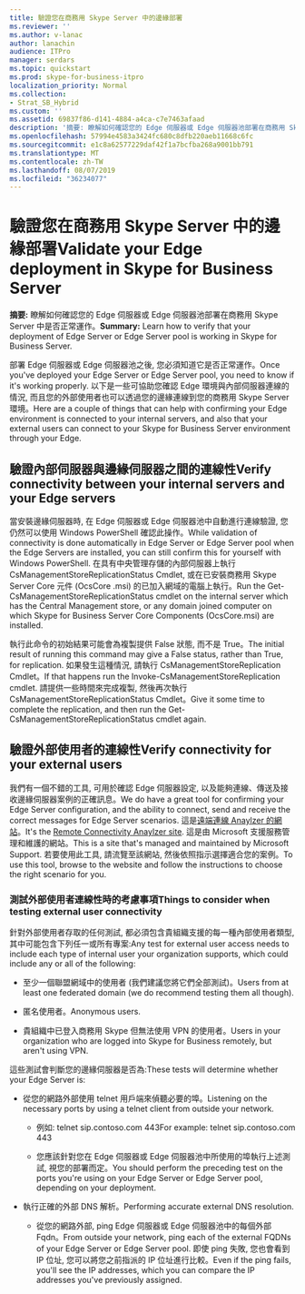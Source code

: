 ```yaml
---
title: 驗證您在商務用 Skype Server 中的邊緣部署
ms.reviewer: ''
ms.author: v-lanac
author: lanachin
audience: ITPro
manager: serdars
ms.topic: quickstart
ms.prod: skype-for-business-itpro
localization_priority: Normal
ms.collection:
- Strat_SB_Hybrid
ms.custom: ''
ms.assetid: 69837f86-d141-4884-a4ca-c7e7463afaad
description: '摘要: 瞭解如何確認您的 Edge 伺服器或 Edge 伺服器池部署在商務用 Skype Server 中是否正常運作。'
ms.openlocfilehash: 57994e4583a3424fc680c8dfb220aeb11668c6fc
ms.sourcegitcommit: e1c8a62577229daf42f1a7bcfba268a9001bb791
ms.translationtype: MT
ms.contentlocale: zh-TW
ms.lasthandoff: 08/07/2019
ms.locfileid: "36234077"
---
```

# <a name="validate-your-edge-deployment-in-skype-for-business-server"></a><span data-ttu-id="d6b42-103">驗證您在商務用 Skype Server 中的邊緣部署</span><span class="sxs-lookup"><span data-stu-id="d6b42-103">Validate your Edge deployment in Skype for Business Server</span></span>
 
<span data-ttu-id="d6b42-104">**摘要:** 瞭解如何確認您的 Edge 伺服器或 Edge 伺服器池部署在商務用 Skype Server 中是否正常運作。</span><span class="sxs-lookup"><span data-stu-id="d6b42-104">**Summary:** Learn how to verify that your deployment of Edge Server or Edge Server pool is working in Skype for Business Server.</span></span>
  
<span data-ttu-id="d6b42-105">部署 Edge 伺服器或 Edge 伺服器池之後, 您必須知道它是否正常運作。</span><span class="sxs-lookup"><span data-stu-id="d6b42-105">Once you've deployed your Edge Server or Edge Server pool, you need to know if it's working properly.</span></span> <span data-ttu-id="d6b42-106">以下是一些可協助您確認 Edge 環境與內部伺服器連線的情況, 而且您的外部使用者也可以透過您的邊緣連線到您的商務用 Skype Server 環境。</span><span class="sxs-lookup"><span data-stu-id="d6b42-106">Here are a couple of things that can help with confirming your Edge environment is connected to your internal servers, and also that your external users can connect to your Skype for Business Server environment through your Edge.</span></span>
  
## <a name="verify-connectivity-between-your-internal-servers-and-your-edge-servers"></a><span data-ttu-id="d6b42-107">驗證內部伺服器與邊緣伺服器之間的連線性</span><span class="sxs-lookup"><span data-stu-id="d6b42-107">Verify connectivity between your internal servers and your Edge servers</span></span>

<span data-ttu-id="d6b42-108">當安裝邊緣伺服器時, 在 Edge 伺服器或 Edge 伺服器池中自動進行連線驗證, 您仍然可以使用 Windows PowerShell 確認此操作。</span><span class="sxs-lookup"><span data-stu-id="d6b42-108">While validation of connectivity is done automatically in Edge Server or Edge Server pool when the Edge Servers are installed, you can still confirm this for yourself with Windows PowerShell.</span></span> <span data-ttu-id="d6b42-109">在具有中央管理存儲的內部伺服器上執行 CsManagementStoreReplicationStatus Cmdlet, 或在已安裝商務用 Skype Server Core 元件 (OcsCore .msi) 的已加入網域的電腦上執行。</span><span class="sxs-lookup"><span data-stu-id="d6b42-109">Run the Get-CsManagementStoreReplicationStatus cmdlet on the internal server which has the Central Management store, or any domain joined computer on which Skype for Business Server Core Components (OcsCore.msi) are installed.</span></span>
  
<span data-ttu-id="d6b42-110">執行此命令的初始結果可能會為複製提供 False 狀態, 而不是 True。</span><span class="sxs-lookup"><span data-stu-id="d6b42-110">The initial result of running this command may give a False status, rather than True, for replication.</span></span> <span data-ttu-id="d6b42-111">如果發生這種情況, 請執行 CsManagementStoreReplication Cmdlet。</span><span class="sxs-lookup"><span data-stu-id="d6b42-111">If that happens run the Invoke-CsManagementStoreReplication cmdlet.</span></span> <span data-ttu-id="d6b42-112">請提供一些時間來完成複製, 然後再次執行 CsManagementStoreReplicationStatus Cmdlet。</span><span class="sxs-lookup"><span data-stu-id="d6b42-112">Give it some time to complete the replication, and then run the Get-CsManagementStoreReplicationStatus cmdlet again.</span></span>
  
## <a name="verify-connectivity-for-your-external-users"></a><span data-ttu-id="d6b42-113">驗證外部使用者的連線性</span><span class="sxs-lookup"><span data-stu-id="d6b42-113">Verify connectivity for your external users</span></span>

<span data-ttu-id="d6b42-114">我們有一個不錯的工具, 可用於確認 Edge 伺服器設定, 以及能夠連線、傳送及接收邊緣伺服器案例的正確訊息。</span><span class="sxs-lookup"><span data-stu-id="d6b42-114">We do have a great tool for confirming your Edge Server configuration, and the ability to connect, send and receive the correct messages for Edge Server scenarios.</span></span> <span data-ttu-id="d6b42-115">這是[遠端連線 Anaylzer 的網站](https://testconnectivity.microsoft.com/)。</span><span class="sxs-lookup"><span data-stu-id="d6b42-115">It's the [Remote Connectivity Anaylzer site](https://testconnectivity.microsoft.com/).</span></span> <span data-ttu-id="d6b42-116">這是由 Microsoft 支援服務管理和維護的網站。</span><span class="sxs-lookup"><span data-stu-id="d6b42-116">This is a site that's managed and maintained by Microsoft Support.</span></span> <span data-ttu-id="d6b42-117">若要使用此工具, 請流覽至該網站, 然後依照指示選擇適合您的案例。</span><span class="sxs-lookup"><span data-stu-id="d6b42-117">To use this tool, browse to the website and follow the instructions to choose the right scenario for you.</span></span>
  
### <a name="things-to-consider-when-testing-external-user-connectivity"></a><span data-ttu-id="d6b42-118">測試外部使用者連線性時的考慮事項</span><span class="sxs-lookup"><span data-stu-id="d6b42-118">Things to consider when testing external user connectivity</span></span>

<span data-ttu-id="d6b42-119">針對外部使用者存取的任何測試, 都必須包含貴組織支援的每一種內部使用者類型, 其中可能包含下列任一或所有專案:</span><span class="sxs-lookup"><span data-stu-id="d6b42-119">Any test for external user access needs to include each type of internal user your organization supports, which could include any or all of the following:</span></span>
  
- <span data-ttu-id="d6b42-120">至少一個聯盟網域中的使用者 (我們建議您將它們全部測試)。</span><span class="sxs-lookup"><span data-stu-id="d6b42-120">Users from at least one federated domain (we do recommend testing them all though).</span></span>
    
- <span data-ttu-id="d6b42-121">匿名使用者。</span><span class="sxs-lookup"><span data-stu-id="d6b42-121">Anonymous users.</span></span>
    
- <span data-ttu-id="d6b42-122">貴組織中已登入商務用 Skype 但無法使用 VPN 的使用者。</span><span class="sxs-lookup"><span data-stu-id="d6b42-122">Users in your organization who are logged into Skype for Business remotely, but aren't using VPN.</span></span>
    
<span data-ttu-id="d6b42-123">這些測試會判斷您的邊緣伺服器是否為:</span><span class="sxs-lookup"><span data-stu-id="d6b42-123">These tests will determine whether your Edge Server is:</span></span>
  
- <span data-ttu-id="d6b42-124">從您的網路外部使用 telnet 用戶端來偵聽必要的埠。</span><span class="sxs-lookup"><span data-stu-id="d6b42-124">Listening on the necessary ports by using a telnet client from outside your network.</span></span>
    
  - <span data-ttu-id="d6b42-125">例如: telnet sip.contoso.com 443</span><span class="sxs-lookup"><span data-stu-id="d6b42-125">For example: telnet sip.contoso.com 443</span></span>
    
  - <span data-ttu-id="d6b42-126">您應該針對您在 Edge 伺服器或 Edge 伺服器池中所使用的埠執行上述測試, 視您的部署而定。</span><span class="sxs-lookup"><span data-stu-id="d6b42-126">You should perform the preceding test on the ports you're using on your Edge Server or Edge Server pool, depending on your deployment.</span></span>
    
- <span data-ttu-id="d6b42-127">執行正確的外部 DNS 解析。</span><span class="sxs-lookup"><span data-stu-id="d6b42-127">Performing accurate external DNS resolution.</span></span>
    
  - <span data-ttu-id="d6b42-128">從您的網路外部, ping Edge 伺服器或 Edge 伺服器池中的每個外部 Fqdn。</span><span class="sxs-lookup"><span data-stu-id="d6b42-128">From outside your network, ping each of the external FQDNs of your Edge Server or Edge Server pool.</span></span> <span data-ttu-id="d6b42-129">即使 ping 失敗, 您也會看到 IP 位址, 您可以將您之前指派的 IP 位址進行比較。</span><span class="sxs-lookup"><span data-stu-id="d6b42-129">Even if the ping fails, you'll see the IP addresses, which you can compare the IP addresses you've previously assigned.</span></span>
    

